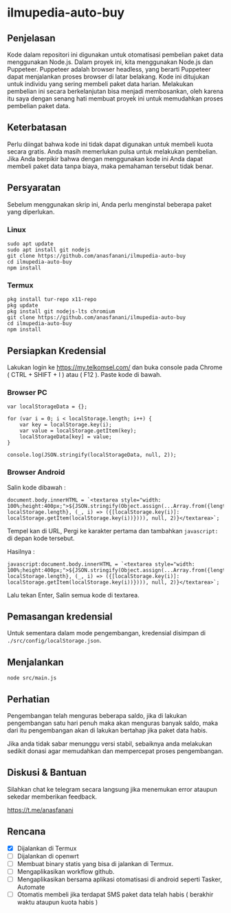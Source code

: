 # ilmupedia-auto-buy

## Penjelasan 

Kode dalam repositori ini digunakan untuk otomatisasi pembelian paket data menggunakan Node.js. Dalam proyek ini, kita menggunakan Node.js dan Puppeteer. Puppeteer adalah browser headless, yang berarti Puppeteer dapat menjalankan proses browser di latar belakang. Kode ini ditujukan untuk individu yang sering membeli paket data harian. Melakukan pembelian ini secara berkelanjutan bisa menjadi membosankan, oleh karena itu saya dengan senang hati membuat proyek ini untuk memudahkan proses pembelian paket data.

## Keterbatasan

Perlu diingat bahwa kode ini tidak dapat digunakan untuk membeli kuota secara gratis. Anda masih memerlukan pulsa untuk melakukan pembelian. Jika Anda berpikir bahwa dengan menggunakan kode ini Anda dapat membeli paket data tanpa biaya, maka pemahaman tersebut tidak benar.

## Persyaratan

Sebelum menggunakan skrip ini, Anda perlu menginstal beberapa paket yang diperlukan.

### Linux 
```
sudo apt update
sudo apt install git nodejs
git clone https://github.com/anasfanani/ilmupedia-auto-buy
cd ilmupedia-auto-buy
npm install
```

### Termux
```
pkg install tur-repo x11-repo
pkg update
pkg install git nodejs-lts chromium
git clone https://github.com/anasfanani/ilmupedia-auto-buy
cd ilmupedia-auto-buy
npm install
```

## Persiapkan Kredensial

Lakukan login ke https://my.telkomsel.com/ dan buka console pada Chrome ( CTRL + SHIFT + I ) atau ( F12 ).
Paste kode di bawah.

### Browser PC 

```
var localStorageData = {};

for (var i = 0; i < localStorage.length; i++) {
    var key = localStorage.key(i);
    var value = localStorage.getItem(key);
    localStorageData[key] = value;
}

console.log(JSON.stringify(localStorageData, null, 2));
```

### Browser Android 

Salin kode dibawah :
```
document.body.innerHTML = `<textarea style="width: 100%;height:400px;">${JSON.stringify(Object.assign(...Array.from({length: localStorage.length}, (_, i) => ({[localStorage.key(i)]: localStorage.getItem(localStorage.key(i))}))), null, 2)}</textarea>`;
```
Tempel kan di URL, Pergi ke karakter pertama dan tambahkan `javascript:` di depan kode tersebut.

Hasilnya :

```
javascript:document.body.innerHTML = `<textarea style="width: 100%;height:400px;">${JSON.stringify(Object.assign(...Array.from({length: localStorage.length}, (_, i) => ({[localStorage.key(i)]: localStorage.getItem(localStorage.key(i))}))), null, 2)}</textarea>`;
```

Lalu tekan Enter, Salin semua kode di textarea.


## Pemasangan kredensial 

Untuk sementara dalam mode pengembangan, kredensial disimpan di `./src/config/localStorage.json`.


## Menjalankan

```
node src/main.js
```

## Perhatian

Pengembangan telah menguras beberapa saldo, jika di lakukan pengembangan satu hari penuh maka akan menguras banyak saldo, maka dari itu pengembangan akan di lakukan bertahap jika paket data habis.

Jika anda tidak sabar menunggu versi stabil, sebaiknya anda melakukan sedikit donasi agar memudahkan dan mempercepat proses pengembangan.

## Diskusi & Bantuan

Silahkan chat ke telegram secara langsung jika menemukan error ataupun sekedar memberikan feedback.

https://t.me/anasfanani


## Rencana

- [X] Dijalankan di Termux
- [ ] Dijalankan di openwrt
- [ ] Membuat binary statis yang bisa di jalankan di Termux.
- [ ] Mengaplikasikan workflow github.
- [ ] Mengaplikasikan bersama aplikasi otomatisasi di android seperti Tasker, Automate
- [ ] Otomatis membeli jika terdapat SMS paket data telah habis ( berakhir waktu ataupun kuota habis )
